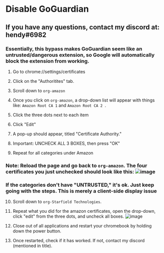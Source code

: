 # Disable GoGuardian

## If you have any questions, contact my discord at: hendy#6982

### Essentially, this bypass makes GoGuardian seem like an untrusted/dangerous extension, so Google will automatically block the extension from working.

1) Go to chrome://settings/certificates

2) Click on the "Authoritites" tab.

3) Scroll down to `org-amazon`

5) Once you click on `org-amazon`, a drop-down list will appear with things like: `Amazon Root CA 1` and `Amazon Root CA 2 `.

5) Click the three dots next to each item

6) Click "Edit"

7) A pop-up should appear, titled "Certificate Authority." 

8) Important: UNCHECK ALL 3 BOXES, then press "OK"

9) Repeat for all categories under Amazon

### Note: Reload the page and go back to `org-amazon`. The four certificates you just unchecked should look like this: ![image](https://user-images.githubusercontent.com/88973452/135337012-dc6263c8-02ce-4ad0-a05f-b646dd1485c1.png)

### If the categories don't have "UNTRUSTED," it's ok. Just keep going with the steps. This is merely a client-side display issue

10) Scroll down to `org-Starfield Technologies`.

11) Repeat what you did for the amazon certificates, open the drop-down, click "edit" from the three dots, and uncheck all boxes. ![image](https://user-images.githubusercontent.com/88973452/135337231-ee91930e-8c57-42b9-bfd5-70ceda77d2d7.png)

12) Close out of all applications and restart your chromebook by holding down the power button.

13) Once restarted, check if it has worked. If not, contact my discord (mentioned in title).
